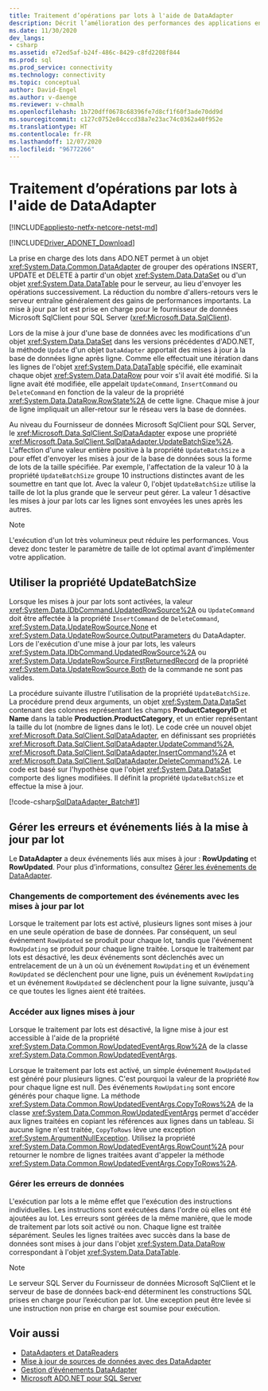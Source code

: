 ```yaml
---
title: Traitement d’opérations par lots à l'aide de DataAdapter
description: Décrit l’amélioration des performances des applications en réduisant le nombre d’allers-retours à SQL Server lors de l’application de mises à jour provenant du DataSet.
ms.date: 11/30/2020
dev_langs:
- csharp
ms.assetid: e72ed5af-b24f-486c-8429-c8fd2208f844
ms.prod: sql
ms.prod_service: connectivity
ms.technology: connectivity
ms.topic: conceptual
author: David-Engel
ms.author: v-daenge
ms.reviewer: v-chmalh
ms.openlocfilehash: 1b720dff0678c68396fe7d8cf1f60f3ade70dd9d
ms.sourcegitcommit: c127c0752e84cccd38a7e23ac74c0362a40f952e
ms.translationtype: HT
ms.contentlocale: fr-FR
ms.lasthandoff: 12/07/2020
ms.locfileid: "96772266"
---
```

# <a name="batch-operations-using-dataadapters"></a>Traitement d’opérations par lots à l'aide de DataAdapter

[!INCLUDE[appliesto-netfx-netcore-netst-md](../../includes/appliesto-netfx-netcore-netst-md.md)]

[!INCLUDE[Driver_ADONET_Download](../../includes/driver_adonet_download.md)]

La prise en charge des lots dans ADO.NET permet à un objet <xref:System.Data.Common.DataAdapter> de grouper des opérations INSERT, UPDATE et DELETE à partir d'un objet <xref:System.Data.DataSet> ou d'un objet <xref:System.Data.DataTable> pour le serveur, au lieu d'envoyer les opérations successivement. La réduction du nombre d'allers-retours vers le serveur entraîne généralement des gains de performances importants. La mise à jour par lot est prise en charge pour le fournisseur de données Microsoft SqlClient pour SQL Server (<xref:Microsoft.Data.SqlClient>).

Lors de la mise à jour d'une base de données avec les modifications d'un objet <xref:System.Data.DataSet> dans les versions précédentes d'ADO.NET, la méthode `Update` d'un objet `DataAdapter` apportait des mises à jour à la base de données ligne après ligne. Comme elle effectuait une itération dans les lignes de l'objet <xref:System.Data.DataTable> spécifié, elle examinait chaque objet <xref:System.Data.DataRow> pour voir s'il avait été modifié. Si la ligne avait été modifiée, elle appelait `UpdateCommand`, `InsertCommand` ou `DeleteCommand` en fonction de la valeur de la propriété <xref:System.Data.DataRow.RowState%2A> de cette ligne. Chaque mise à jour de ligne impliquait un aller-retour sur le réseau vers la base de données.

Au niveau du Fournisseur de données Microsoft SqlClient pour SQL Server, le <xref:Microsoft.Data.SqlClient.SqlDataAdapter> expose une propriété <xref:Microsoft.Data.SqlClient.SqlDataAdapter.UpdateBatchSize%2A>. L'affection d'une valeur entière positive à la propriété `UpdateBatchSize` a pour effet d'envoyer les mises à jour de la base de données sous la forme de lots de la taille spécifiée. Par exemple, l'affectation de la valeur 10 à la propriété `UpdateBatchSize` groupe 10 instructions distinctes avant de les soumettre en tant que lot. Avec la valeur 0, l'objet `UpdateBatchSize` utilise la taille de lot la plus grande que le serveur peut gérer. La valeur 1 désactive les mises à jour par lots car les lignes sont envoyées les unes après les autres.

> [!NOTE]
> L'exécution d'un lot très volumineux peut réduire les performances. Vous devez donc tester le paramètre de taille de lot optimal avant d'implémenter votre application.

## <a name="use-the-updatebatchsize-property"></a>Utiliser la propriété UpdateBatchSize

Lorsque les mises à jour par lots sont activées, la valeur <xref:System.Data.IDbCommand.UpdatedRowSource%2A> ou `UpdateCommand` doit être affectée à la propriété `InsertCommand` de `DeleteCommand`, <xref:System.Data.UpdateRowSource.None> et <xref:System.Data.UpdateRowSource.OutputParameters> du DataAdapter. Lors de l'exécution d'une mise à jour par lots, les valeurs <xref:System.Data.IDbCommand.UpdatedRowSource%2A> ou <xref:System.Data.UpdateRowSource.FirstReturnedRecord> de la propriété <xref:System.Data.UpdateRowSource.Both> de la commande ne sont pas valides.
  
La procédure suivante illustre l'utilisation de la propriété `UpdateBatchSize`. La procédure prend deux arguments, un objet <xref:System.Data.DataSet> contenant des colonnes représentant les champs **ProductCategoryID** et **Name** dans la table **Production.ProductCategory**, et un entier représentant la taille du lot (nombre de lignes dans le lot). Le code crée un nouvel objet <xref:Microsoft.Data.SqlClient.SqlDataAdapter>, en définissant ses propriétés <xref:Microsoft.Data.SqlClient.SqlDataAdapter.UpdateCommand%2A>, <xref:Microsoft.Data.SqlClient.SqlDataAdapter.InsertCommand%2A> et <xref:Microsoft.Data.SqlClient.SqlDataAdapter.DeleteCommand%2A>. Le code est basé sur l'hypothèse que l'objet <xref:System.Data.DataSet> comporte des lignes modifiées. Il définit la propriété `UpdateBatchSize` et effectue la mise à jour.

[!code-csharp[SqlDataAdapter_Batch#1](~/../sqlclient/doc/samples/SqlDataAdapter_Batch.cs#1)]

## <a name="handle-batch-update-related-events-and-errors"></a>Gérer les erreurs et événements liés à la mise à jour par lot

Le **DataAdapter** a deux événements liés aux mises à jour : **RowUpdating** et **RowUpdated**. Pour plus d’informations, consultez [Gérer les événements de DataAdapter](handle-dataadapter-events.md).

### <a name="event-behavior-changes-with-batch-updates"></a>Changements de comportement des événements avec les mises à jour par lot

Lorsque le traitement par lots est activé, plusieurs lignes sont mises à jour en une seule opération de base de données. Par conséquent, un seul événement `RowUpdated` se produit pour chaque lot, tandis que l'événement `RowUpdating` se produit pour chaque ligne traitée. Lorsque le traitement par lots est désactivé, les deux événements sont déclenchés avec un entrelacement de un à un où un événement `RowUpdating` et un événement `RowUpdated` se déclenchent pour une ligne, puis un événement `RowUpdating` et un événement `RowUpdated` se déclenchent pour la ligne suivante, jusqu'à ce que toutes les lignes aient été traitées.

### <a name="access-updated-rows"></a>Accéder aux lignes mises à jour

Lorsque le traitement par lots est désactivé, la ligne mise à jour est accessible à l'aide de la propriété <xref:System.Data.Common.RowUpdatedEventArgs.Row%2A> de la classe <xref:System.Data.Common.RowUpdatedEventArgs>.

Lorsque le traitement par lots est activé, un simple événement `RowUpdated` est généré pour plusieurs lignes. C'est pourquoi la valeur de la propriété `Row` pour chaque ligne est null. Des événements `RowUpdating` sont encore générés pour chaque ligne. La méthode <xref:System.Data.Common.RowUpdatedEventArgs.CopyToRows%2A> de la classe <xref:System.Data.Common.RowUpdatedEventArgs> permet d'accéder aux lignes traitées en copiant les références aux lignes dans un tableau. Si aucune ligne n'est traitée, `CopyToRows` lève une exception <xref:System.ArgumentNullException>. Utilisez la propriété <xref:System.Data.Common.RowUpdatedEventArgs.RowCount%2A> pour retourner le nombre de lignes traitées avant d'appeler la méthode <xref:System.Data.Common.RowUpdatedEventArgs.CopyToRows%2A>.

### <a name="handle-data-errors"></a>Gérer les erreurs de données

L'exécution par lots a le même effet que l'exécution des instructions individuelles. Les instructions sont exécutées dans l'ordre où elles ont été ajoutées au lot. Les erreurs sont gérées de la même manière, que le mode de traitement par lots soit activé ou non. Chaque ligne est traitée séparément. Seules les lignes traitées avec succès dans la base de données sont mises à jour dans l'objet <xref:System.Data.DataRow> correspondant à l'objet <xref:System.Data.DataTable>.

> [!NOTE]
> Le serveur SQL Server du Fournisseur de données Microsoft SqlClient et le serveur de base de données back-end déterminent les constructions SQL prises en charge pour l’exécution par lot. Une exception peut être levée si une instruction non prise en charge est soumise pour exécution.

## <a name="see-also"></a>Voir aussi

- [DataAdapters et DataReaders](dataadapters-datareaders.md)
- [Mise à jour de sources de données avec des DataAdapter](update-data-sources-with-dataadapters.md)
- [Gestion d’événements DataAdapter](handle-dataadapter-events.md)
- [Microsoft ADO.NET pour SQL Server](microsoft-ado-net-sql-server.md)
